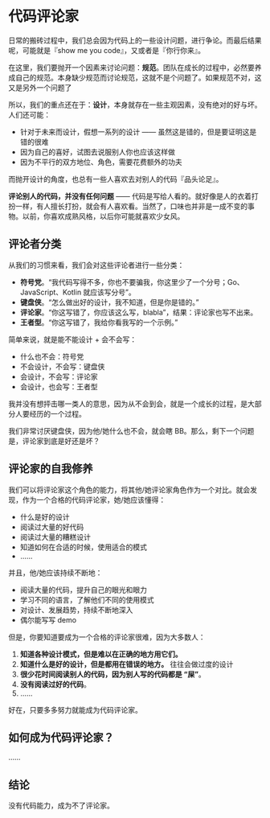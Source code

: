 # 代码评论家

日常的搬砖过程中，我们总会因为代码上的一些设计问题，进行争论。而最后结果呢，可能就是『show me you code』，又或者是『你行你来』。

在这里，我们要抛开一个因素来讨论问题：**规范**。团队在成长的过程中，必然要养成自己的规范。本身缺少规范而讨论规范，这就不是个问题了。如果规范不对，这又是另外一个问题了

 
所以，我们的重点还在于：**设计**，本身就存在一些主观因素，没有绝对的好与坏。人们还可能：

 - 针对于未来而设计，假想一系列的设计 —— 虽然这是错的，但是要证明这是错的很难
 - 因为自己的喜好，试图去说服别人你也应该这样做
 - 因为不平行的双方地位、角色，需要花费额外的功夫

而抛开设计的角度，也总有一些人喜欢去对别人的代码『品头论足』。


**评论别人的代码，并没有任何问题** —— 代码是写给人看的。就好像是人的衣着打扮一样，有人擅长打扮，就会有人喜欢看。当然了，口味也并非是一成不变的事物。以前，你喜欢成熟风格，以后你可能就喜欢少女风。

## 评论者分类 

从我们的习惯来看，我们会对这些评论者进行一些分类：

 - **符号党**。“我代码写得不多，你也不要骗我，你这里少了一个分号；Go、JavaScript、Kotlin 就应该写分号”。
 - **键盘侠**。“怎么做出好的设计，我不知道，但是你是错的。”
 - **评论家**。“你这写错了，你应该这么写，blabla”，结果：评论家也写不出来。
 - **王者型**。“你这写错了，我给你看我写的一个示例。”

简单来说，就是能不能设计 + 会不会写：

 - 什么也不会：符号党
 - 不会设计，不会写：键盘侠 
 - 会设计，不会写：评论家
 - 会设计，也会写：王者型
 
我并没有想抨击哪一类人的意思，因为从不会到会，就是一个成长的过程，是大部分人要经历的一个过程。

我们非常讨厌键盘侠，因为他/她什么也不会，就会瞎 BB。那么，剩下一个问题是，评论家到底是好还是坏？

## 评论家的自我修养

我们可以将评论家这个角色的能力，将其他/她评论家角色作为一个对比。就会发现，作为一个合格的代码评论家，她/她应该懂得：

 - 什么是好的设计
 - 阅读过大量的好代码 
 - 阅读过大量的糟糕设计
 - 知道如何在合适的时候，使用适合的模式
 - ……
 
并且，他/她应该持续不断地：

 - 阅读大量的代码，提升自己的眼光和眼力
 - 学习不同的语言，了解他们不同的使用模式
 - 对设计、发展趋势，持续不断地深入
 - 偶尔能写写 demo
 
但是，你要知道要成为一个合格的评论家很难，因为大多数人：

1. **知道各种设计模式，但是难以在正确的地方用它们。**
2. **知道什么是好的设计，但是都用在错误的地方。** 往往会做过度的设计 
3. **很少花时间阅读别人的代码，因为别人写的代码都是 “屎”**。
4. **没有阅读过好的代码**。
5. ……

好在，只要多多努力就能成为代码评论家。

## 如何成为代码评论家？

……

## 结论

没有代码能力，成为不了评论家。
